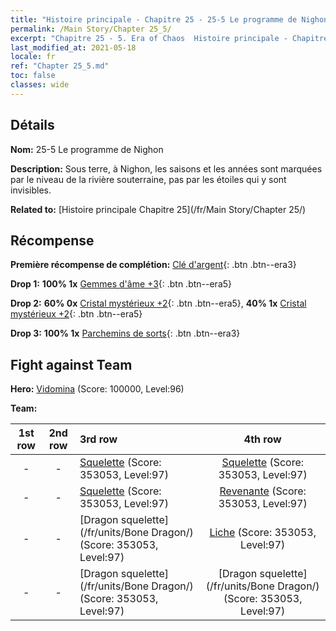 ```yaml
---
title: "Histoire principale - Chapitre 25 - 25-5 Le programme de Nighon"
permalink: /Main Story/Chapter 25_5/
excerpt: "Chapitre 25 - 5. Era of Chaos  Histoire principale - Chapitre 25_5. 25-5 Le programme de Nighon"
last_modified_at: 2021-05-18
locale: fr
ref: "Chapter 25_5.md"
toc: false
classes: wide
---
```


## Détails

 **Nom:** 25-5 Le programme de Nighon

 **Description:** Sous terre, à Nighon, les saisons et les années sont marquées par le niveau de la rivière souterraine, pas par les étoiles qui y sont invisibles.

 **Related to:** [Histoire principale Chapitre 25](/fr/Main Story/Chapter 25/)

## Récompense

 **Première récompense de complétion:** [Clé d'argent](/ItemsFR/con_693/){: .btn .btn--era3}

 **Drop 1:** **100% 1x** [Gemmes d'âme +3](/ItemsFR/mat_86/){: .btn .btn--era5}

 **Drop 2:** **60% 0x** [Cristal mystérieux +2](/ItemsFR/mat_80/){: .btn .btn--era5}, **40% 1x** [Cristal mystérieux +2](/ItemsFR/mat_80/){: .btn .btn--era5}

 **Drop 3:** **100% 1x** [Parchemins de sorts](/ItemsFR/con_694/){: .btn .btn--era3}


## Fight against Team
 **Hero:** [Vidomina](/fr/heroes/Vidomina/) (Score: 100000, Level:96)

 **Team:**


  | 1st row | 2nd row | 3rd row | 4th row |
  |:----:|:----:|:----|:----:|
  | - | - | [Squelette](/fr/units/Skeleton/) (Score: 353053, Level:97)  | [Squelette](/fr/units/Skeleton/) (Score: 353053, Level:97)  |
  | - | - | [Squelette](/fr/units/Skeleton/) (Score: 353053, Level:97)  | [Revenante](/fr/units/Wight/) (Score: 353053, Level:97)  |
  | - | - | [Dragon squelette](/fr/units/Bone Dragon/) (Score: 353053, Level:97)  | [Liche](/fr/units/Lich/) (Score: 353053, Level:97)  |
  | - | - | [Dragon squelette](/fr/units/Bone Dragon/) (Score: 353053, Level:97)  | [Dragon squelette](/fr/units/Bone Dragon/) (Score: 353053, Level:97)  |


